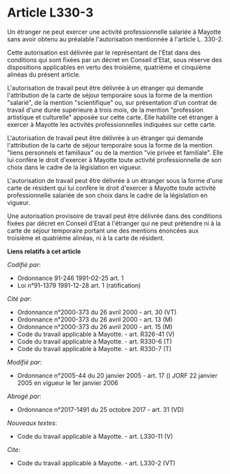 # Article L330-3

Un étranger ne peut exercer une activité professionnelle salariée à Mayotte sans avoir obtenu au préalable l'autorisation
mentionnée à l'article L. 330-2.

Cette autorisation est délivrée par le représentant de l'Etat dans des conditions qui sont fixées par un décret en Conseil
d'Etat, sous réserve des dispositions applicables en vertu des troisième, quatrième et cinquième alinéas du présent article.

L'autorisation de travail peut être délivrée à un étranger qui demande l'attribution de la carte de séjour temporaire sous la
forme de la mention "salarié", de la mention "scientifique" ou, sur présentation d'un contrat de travail d'une durée
supérieure à trois mois, de la mention "profession artistique et culturelle" apposée sur cette carte. Elle habilite cet
étranger à exercer à Mayotte les activités professionnelles indiquées sur cette carte.

L'autorisation de travail peut être délivrée à un étranger qui demande l'attribution de la carte de séjour temporaire sous la
forme de la mention "liens personnels et familiaux" ou de la mention "vie privée et familiale". Elle lui confère le droit
d'exercer à Mayotte toute activité professionnelle de son choix dans le cadre de la législation en vigueur.

L'autorisation de travail peut être délivrée à un étranger sous la forme d'une carte de résident qui lui confère le droit
d'exercer à Mayotte toute activité professionnelle salariée de son choix dans le cadre de la législation en vigueur.

Une autorisation provisoire de travail peut être délivrée dans des conditions fixées par décret en Conseil d'Etat à
l'étranger qui ne peut prétendre ni à la carte de séjour temporaire portant une des mentions énoncées aux troisième et
quatrième alinéas, ni à la carte de résident.

**Liens relatifs à cet article**

_Codifié par_:

  - Ordonnance 91-246 1991-02-25 art. 1
  - Loi n°91-1379 1991-12-28 art. 1 (ratification)

_Cité par_:

  - Ordonnance n°2000-373 du 26 avril 2000 - art. 30 (VT)
  - Ordonnance n°2000-373 du 26 avril 2000 - art. 13 (M)
  - Ordonnance n°2000-373 du 26 avril 2000 - art. 15 (M)
  - Code du travail applicable à Mayotte. - art. R326-41 (V)
  - Code du travail applicable à Mayotte. - art. R330-6 (T)
  - Code du travail applicable à Mayotte. - art. R330-7 (T)

_Modifié par_:

  - Ordonnance n°2005-44 du 20 janvier 2005 - art. 17 () JORF 22 janvier 2005 en vigueur le 1er janvier 2006

_Abrogé par_:

  - Ordonnance n°2017-1491 du 25 octobre 2017 - art. 31 (VD)

_Nouveaux textes_:

  - Code du travail applicable à Mayotte. - art. L330-11 (V)

_Cite_:

  - Code du travail applicable à Mayotte. - art. L330-2 (VT)
